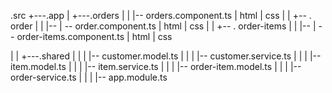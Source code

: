 
.src
+---.app
|   +---.orders
|   |   |-- orders.component.ts | html | css
|   |   +-- . order
|   |   |-- | -- order.component.ts | html | css
|   |   +-- . order-items
|   |   |-- | -- order-items.component.ts | html | css

|   |   +---.shared
|   |   |   |-- customer.model.ts
|   |   |   |-- customer.service.ts
|   |   |   |-- item.model.ts
|   |   |   |-- item.service.ts
|   |   |   |-- order-item.model.ts
|   |   |   |-- order-service.ts
|   |
|   |-- app.module.ts